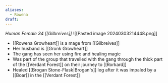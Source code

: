 ```yaml
---
aliases:
  - Rowena
draft:
---
```

 *Human Female 34 [[Gilbreives]]*
![[Pasted image 20240303214448.png]]
- [[Rowena Growheart]] is a mage from [[Gilbreives]]
- Her husband is [[Gronk Growheart]]
- The gang has seen her using fire and healing magic
- Was part of the group that travelled with the gang through the thick part of the [[Verdant Forest]] on their journey to [[Rorkard]]
- Healed [[Brogan Stone-Flask|Brogan's]] leg after it was impaled by a [[Boar]] in the [[Verdant Forest]]